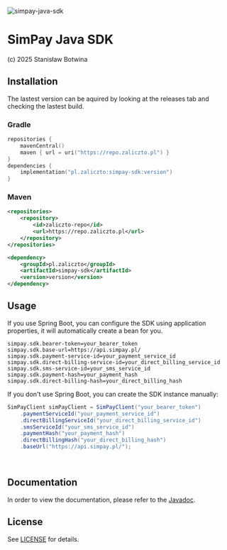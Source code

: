 ![simpay-java-sdk](https://socialify.git.ci/ZaliczTo-PL/simpay-java-sdk/image?custom_description=Unofficial+SDK+for+simpay.pl+created+for+the+usages+at+ZaliczTo.PL&description=1&font=Inter&issues=1&name=1&owner=1&pattern=Circuit+Board&pulls=1&stargazers=1&theme=Dark)
# SimPay Java SDK

(c) 2025 Stanisław Botwina



## Installation

The lastest version can be aquired by looking at the releases tab and checking the lastest build.

### Gradle
```kotlin
repositories {
    mavenCentral()
    maven { url = uri("https://repo.zaliczto.pl") }
}
dependencies {
    implementation("pl.zaliczto:simpay-sdk:version")
}
```

### Maven
```xml
<repositories>
    <repository>
        <id>zaliczto-repo</id>
        <url>https://repo.zaliczto.pl</url>
    </repository>
</repositories>
```

```xml
<dependency>
    <groupId>pl.zaliczto</groupId>
    <artifactId>simpay-sdk</artifactId>
    <version>version</version>
</dependency>
```

## Usage
If you use Spring Boot, you can configure the SDK using application properties, it will automatically create a bean for you.

```properties
simpay.sdk.bearer-token=your_bearer_token
simpay.sdk.base-url=https://api.simpay.pl/
simpay.sdk.payment-service-id=your_payment_service_id
simpay.sdk.direct-billing-service-id=your_direct_billing_service_id
simpay.sdk.sms-service-id=your_sms_service_id
simpay.sdk.payment-hash=your_payment_hash
simpay.sdk.direct-billing-hash=your_direct_billing_hash
```

If you don't use Spring Boot, you can create the SDK instance manually:

```java
SimPayClient simPayClient = SimPayClient("your_bearer_token")
    .paymentServiceId("your_payment_service_id")
    .directBillingServiceId("your_direct_billing_service_id")
    .smsServiceId("your_sms_service_id")
    .paymentHash("your_payment_hash")
    .directBillingHash("your_direct_billing_hash")
    .baseUrl("https://api.simpay.pl/");
```

<br>

## Documentation 

In order to view the documentation, please refer to the [Javadoc](https://repo.zaliczto.pl/simpay-sdk-javadoc/).

## License
See [LICENSE](LICENSE) for details.
